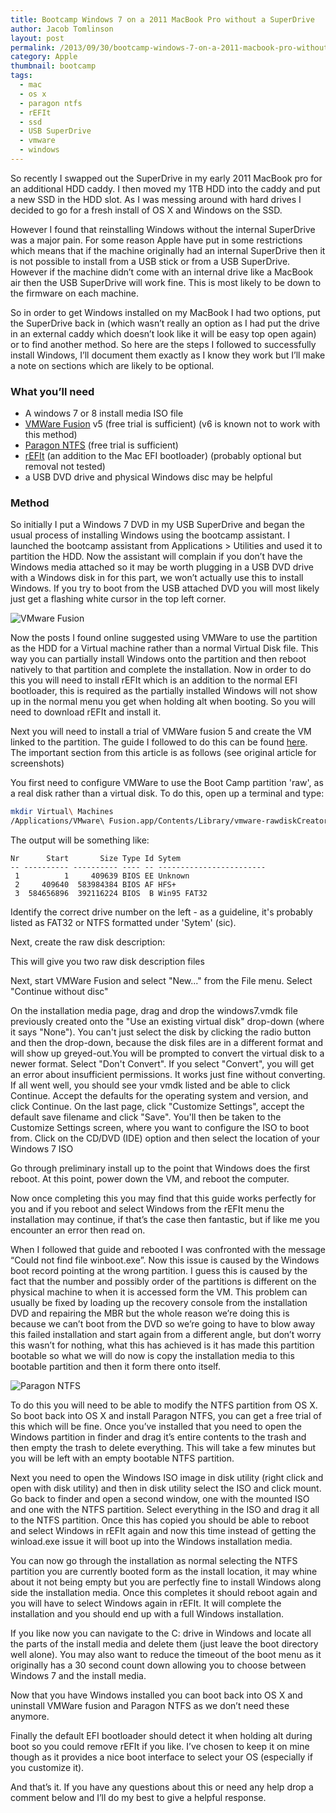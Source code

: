 ```yaml
---
title: Bootcamp Windows 7 on a 2011 MacBook Pro without a SuperDrive
author: Jacob Tomlinson
layout: post
permalink: /2013/09/30/bootcamp-windows-7-on-a-2011-macbook-pro-without-a-superdrive/
category: Apple
thumbnail: bootcamp
tags:
  - mac
  - os x
  - paragon ntfs
  - rEFIt
  - ssd
  - USB SuperDrive
  - vmware
  - windows
---
```

So recently I swapped out the SuperDrive in my early 2011 MacBook pro for an additional HDD caddy. I then moved my 1TB HDD into the caddy and put a new SSD in the HDD slot. As I was messing around with hard drives I decided to go for a fresh install of OS X and Windows on the SSD.

However I found that reinstalling Windows without the internal SuperDrive was a major pain. For some reason Apple have put in some restrictions which means that if the machine originally had an internal SuperDrive then it is not possible to install from a USB stick or from a USB SuperDrive. However if the machine didn&#8217;t come with an internal drive like a MacBook air then the USB SuperDrive will work fine. This is most likely to be down to the firmware on each machine.

So in order to get Windows installed on my MacBook I had two options, put the SuperDrive back in (which wasn&#8217;t really an option as I had put the drive in an external caddy which doesn&#8217;t look like it will be easy top open again) or to find another method. So here are the steps I followed to successfully install Windows, I&#8217;ll document them exactly as I know they work but I&#8217;ll make a note on sections which are likely to be optional.

### What you&#8217;ll need

*   A windows 7 or 8 install media ISO file
*   <a title="VMWare Fusion" href="http://www.vmware.com/uk/products/fusion/" target="_blank">VMWare Fusion</a> v5 (free trial is sufficient) (v6 is known not to work with this method)
*   <a title="Paragon NTFS" href="http://www.paragon-software.com/home/ntfs-mac/" target="_blank">Paragon NTFS</a> (free trial is sufficient)
*   <a title="rEFIt" href="http://refit.sourceforge.net/" target="_blank">rEFIt</a> (an addition to the Mac EFI bootloader) (probably optional but removal not tested)
*   a USB DVD drive and physical Windows disc may be helpful

### Method

So initially I put a Windows 7 DVD in my USB SuperDrive and began the usual process of installing Windows using the bootcamp assistant. I launched the bootcamp assistant from Applications > Utilities and used it to partition the HDD. Now the assistant will complain if you don&#8217;t have the Windows media attached so it may be worth plugging in a USB DVD drive with a Windows disk in for this part, we won&#8217;t actually use this to install Windows. If you try to boot from the USB attached DVD you will most likely just get a flashing white cursor in the top left corner.

![VMware Fusion](http://i.imgur.com/Be3I5gL.png)

Now the posts I found online suggested using VMWare to use the partition as the HDD for a Virtual machine rather than a normal Virtual Disk file. This way you can partially install Windows onto the partition and then reboot natively to that partition and complete the installation. Now in order to do this you will need to install rEFIt which is an addition to the normal EFI bootloader, this is required as the partially installed Windows will not show up in the normal menu you get when holding alt when booting. So you will need to download rEFIt and install it.

Next you will need to install a trial of VMWare fusion 5 and create the VM linked to the partition. The guide I followed to do this can be found <a title="Installing Windows on a Macbook Pro without a Superdrive" href="http://www.andrewsavory.com/blog/2011/2156" target="_blank">here</a>. The important section from this article is as follows (see original article for screenshots)

You first need to configure VMWare to use the Boot Camp partition 'raw', as a real disk rather than a virtual disk. To do this, open up a terminal and type:

```bash
mkdir Virtual\ Machines
/Applications/VMware\ Fusion.app/Contents/Library/vmware-rawdiskCreator print /dev/disk0
```

The output will be something like:

```
Nr      Start       Size Type Id Sytem
-- ---------- ---------- ---- -- ------------------------
 1          1     409639 BIOS EE Unknown
 2     409640  583984384 BIOS AF HFS+
 3  584656896  392116224 BIOS  B Win95 FAT32
```

Identify the correct drive number on the left - as a guideline, it's probably listed as FAT32 or NTFS formatted under 'Sytem' (sic).

Next, create the raw disk description:

This will give you two raw disk description files

Next, start VMWare Fusion and select "New..." from the File menu. Select "Continue without disc"

On the installation media page, drag and drop the windows7.vmdk file previously created onto the "Use an existing virtual disk" drop-down (where it says "None"). You can't just select the disk by clicking the radio button and then the drop-down, because the disk files are in a different format and will show up greyed-out.You will be prompted to convert the virtual disk to a newer format. Select "Don't Convert". If you select "Convert", you will get an error about insufficient permissions. It works just fine without converting. If all went well, you should see your vmdk listed and be able to click Continue. Accept the defaults for the operating system and version, and click Continue. On the last page, click "Customize Settings", accept the default save filename and click "Save". You'll then be taken to the Customize Settings screen, where you want to configure the ISO to boot from. Click on the CD/DVD (IDE) option and then select the location of your Windows 7 ISO

Go through preliminary install up to the point that Windows does the first reboot. At this point, power down the VM, and reboot the computer.

Now once completing this you may find that this guide works perfectly for you and if you reboot and select Windows from the rEFIt menu the installation may continue, if that&#8217;s the case then fantastic, but if like me you encounter an error then read on.

When I followed that guide and rebooted I was confronted with the message &#8220;Could not find file winboot.exe&#8221;. Now this issue is caused by the Windows boot record pointing at the wrong partition. I guess this is caused by the fact that the number and possibly order of the partitions is different on the physical machine to when it is accessed form the VM. This problem can usually be fixed by loading up the recovery console from the installation DVD and repairing the MBR but the whole reason we&#8217;re doing this is because we can&#8217;t boot from the DVD so we&#8217;re going to have to blow away this failed installation and start again from a different angle, but don&#8217;t worry this wasn&#8217;t for nothing, what this has achieved is it has made this partition bootable so what we will do now is copy the installation media to this bootable partition and then it form there onto itself.

![Paragon NTFS](http://i.imgur.com/rQnMhnD.png)

To do this you will need to be able to modify the NTFS partition from OS X. So boot back into OS X and install Paragon NTFS, you can get a free trial of this which will be fine. Once you&#8217;ve installed that you need to open the Windows partition in finder and drag it&#8217;s entire contents to the trash and then empty the trash to delete everything. This will take a few minutes but you will be left with an empty bootable NTFS partition.

Next you need to open the Windows ISO image in disk utility (right click and open with disk utility) and then in disk utility select the ISO and click mount. Go back to finder and open a second window, one with the mounted ISO and one with the NTFS partition. Select everything in the ISO and drag it all to the NTFS partition. Once this has copied you should be able to reboot and select Windows in rEFIt again and now this time instead of getting the winload.exe issue it will boot up into the Windows installation media.

You can now go through the installation as normal selecting the NTFS partition you are currently booted form as the install location, it may whine about it not being empty but you are perfectly fine to install Windows along side the installation media. Once this completes it should reboot again and you will have to select Windows again in rEFIt. It will complete the installation and you should end up with a full Windows installation.

If you like now you can navigate to the C: drive in Windows and locate all the parts of the install media and delete them (just leave the boot directory well alone). You may also want to reduce the timeout of the boot menu as it originally has a 30 second count down allowing you to choose between Windows 7 and the install media.

Now that you have Windows installed you can boot back into OS X and uninstall VMWare fusion and Paragon NTFS as we don&#8217;t need these anymore.

Finally the default EFI bootloader should detect it when holding alt during boot so you could remove rEFIt if you like. I&#8217;ve chosen to keep it on mine though as it provides a nice boot interface to select your OS (especially if you customize it).

And that&#8217;s it. If you have any questions about this or need any help drop a comment below and I&#8217;ll do my best to give a helpful response.
